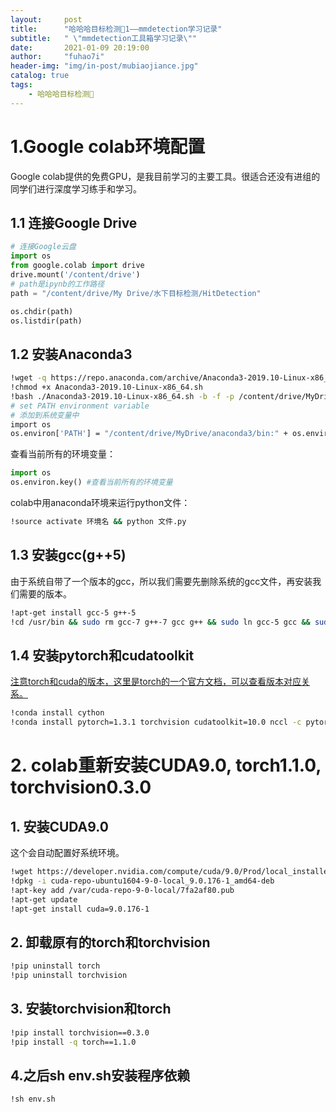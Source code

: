 ```yaml
---
layout:     post
title:      "哈哈哈目标检测🧸1——mmdetection学习记录"
subtitle:   " \"mmdetection工具箱学习记录\""
date:       2021-01-09 20:19:00
author:     "fuhao7i"
header-img: "img/in-post/mubiaojiance.jpg"
catalog: true
tags:
    - 哈哈哈目标检测🧸
---
```


# 1.Google colab环境配置

Google colab提供的免费GPU，是我目前学习的主要工具。很适合还没有进组的同学们进行深度学习练手和学习。

## 1.1 连接Google Drive

```python
# 连接Google云盘
import os
from google.colab import drive
drive.mount('/content/drive')
# path是ipynb的工作路径
path = "/content/drive/My Drive/水下目标检测/HitDetection"

os.chdir(path)
os.listdir(path)
```

## 1.2 安装Anaconda3

```Bash
!wget -q https://repo.anaconda.com/archive/Anaconda3-2019.10-Linux-x86_64.sh
!chmod +x Anaconda3-2019.10-Linux-x86_64.sh
!bash ./Anaconda3-2019.10-Linux-x86_64.sh -b -f -p /content/drive/MyDrive/anaconda3
# set PATH environment variable
# 添加到系统变量中
import os
os.environ['PATH'] = "/content/drive/MyDrive/anaconda3/bin:" + os.environ['PATH']
```

查看当前所有的环境变量：

```python
import os
os.environ.key() #查看当前所有的环境变量
```

colab中用anaconda环境来运行python文件：

```Bash
!source activate 环境名 && python 文件.py
```

## 1.3 安装gcc(g++5)

由于系统自带了一个版本的gcc，所以我们需要先删除系统的gcc文件，再安装我们需要的版本。

```Bash
!apt-get install gcc-5 g++-5
!cd /usr/bin && sudo rm gcc-7 g++-7 gcc g++ && sudo ln gcc-5 gcc && sudo ln g++-5 g++
```

## 1.4 安装pytorch和cudatoolkit

[注意torch和cuda的版本，这里是torch的一个官方文档，可以查看版本对应关系。](https://pytorch.org/get-started/previous-versions/)

```Bash
!conda install cython
!conda install pytorch=1.3.1 torchvision cudatoolkit=10.0 nccl -c pytorch
```

# 2. colab重新安装CUDA9.0, torch1.1.0, torchvision0.3.0

## 1. 安装CUDA9.0

这个会自动配置好系统环境。

```Bash
!wget https://developer.nvidia.com/compute/cuda/9.0/Prod/local_installers/cuda-repo-ubuntu1604-9-0-local_9.0.176-1_amd64-deb
!dpkg -i cuda-repo-ubuntu1604-9-0-local_9.0.176-1_amd64-deb
!apt-key add /var/cuda-repo-9-0-local/7fa2af80.pub
!apt-get update
!apt-get install cuda=9.0.176-1
```

## 2. 卸载原有的torch和torchvision

```Bash
!pip uninstall torch
!pip uninstall torchvision
```

## 3. 安装torchvision和torch

```Bash
!pip install torchvision==0.3.0
!pip install -q torch==1.1.0
```

## 4.之后sh env.sh安装程序依赖

```Bash
!sh env.sh
```